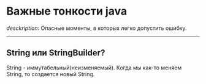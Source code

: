 # Важные тонкости java
*desckription:* Опасные моменты, в которых легко допустить ошибку.

---
## String или StringBuilder?
String - иммутабельный(неизменяемый). Когда мы как-то меняем String, то создается новый String.